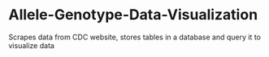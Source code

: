 # Allele-Genotype-Data-Visualization
Scrapes data from CDC website, stores tables in a database and query it to visualize data
